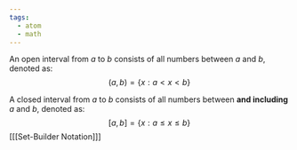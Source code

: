 ```yaml
---
tags:
  - atom
  - math
---
```

An open interval from $a$ to $b$ consists of all numbers between $a$ and $b$, denoted as:
$$ (a,b) = \left\{ x : a < x < b \right\} $$

A closed interval from $a$ to $b$ consists of all numbers between **and including** $a$ and $b$, denoted as:
$$ [a,b] = \left\{ x : a \le x \le b \right\} $$
\[[[Set-Builder Notation]]\]